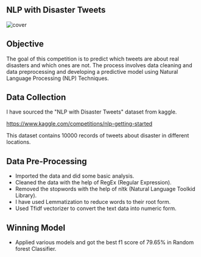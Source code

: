 ## NLP with Disaster Tweets

![cover](https://github.com/user-attachments/assets/dc97846f-31b5-4789-9e53-7bd91c3e02dc)

## Objective

The goal of this competition is to predict which tweets are about real disasters and which ones are not. The process involves data cleaning and data preprocessing and developing a predictive model using Natural Language Processing (NLP) Techniques.

## Data Collection

I have sourced the "NLP with Disaster Tweets" dataset from kaggle.

https://www.kaggle.com/competitions/nlp-getting-started

This dataset contains 10000 records of tweets about disaster in different locations.

## Data Pre-Processing

- Imported the data and did some basic analysis.
- Cleaned the data with the help of RegEx (Regular Expression).
- Removed the stopwords with the help of nltk (Natural Language Toolkid Library).
- I have used Lemmatization to reduce words to their root form.
- Used Tfidf vectorizer to convert the text data into numeric form.

## Winning Model

- Applied various models and got the best f1 score of 79.65% in Random forest Classifier.
